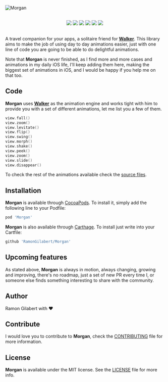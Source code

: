 ![Morgan](https://github.com/RamonGilabert/Morgan/blob/master/Resources/logo.png)

<div align = "center">
<br>
<a href="https://github.com/Carthage/Carthage" target="blank"><img src="https://img.shields.io/badge/Carthage-compatible-4BC51D.svg?style=flat" /></a>
<a href="http://cocoadocs.org/docsets/Walker" target="blank"><img src="https://img.shields.io/cocoapods/v/Walker.svg?style=flat" /></a>
<a href="http://cocoadocs.org/docsets/Walker" target="blank"><img src="https://img.shields.io/cocoapods/l/Walker.svg?style=flat" /></a>
<a href="http://cocoadocs.org/docsets/Walker" target="blank"><img src="https://img.shields.io/cocoapods/p/Walker.svg?style=flat" /></a>
<a href="http://cocoadocs.org/docsets/Walker" target="blank"><img src="https://img.shields.io/cocoapods/metrics/doc-percent/Walker.svg?style=flat" /></a>
<img src="https://img.shields.io/badge/%20in-swift%202.2-orange.svg" />
<br><br>
</div>

A travel companion for your apps, a solitaire friend for **[Walker](https://github.com/RamonGilabert/Walker)**. This library aims to make the job of using day to day animations easier, just with one line of code you are going to be able to do delightful animations.

Note that **Morgan** is never finished, as I find more and more cases and animations in my daily iOS life, I'll keep adding them here, making the biggest set of animations in iOS, and I would be happy if you help me on that too.

## Code

**Morgan** uses **[Walker](https://github.com/RamonGilabert/Walker)** as the animation engine and works tight with him to provide you with a set of different animations, let me list you a few of them.

```swift
view.fall()
view.zoom()
view.levitate()
view.flip()
view.swing()
view.morph()
view.shake()
view.peek()
view.zoom()
view.slide()
view.disappear()
```

To check the rest of the animations available check the [source files](https://github.com/RamonGilabert/Morgan/tree/master/Sources).

## Installation

**Morgan** is available through [CocoaPods](http://cocoapods.org). To install
it, simply add the following line to your Podfile:

```ruby
pod 'Morgan'
```

**Morgan** is also available through [Carthage](https://github.com/Carthage/Carthage). To install just write into your Cartfile:

```ruby
github 'RamonGilabert/Morgan'
```

## Upcoming features

As stated above, **Morgan** is always in motion, always changing, growing and improving, there's no roadmap, just a set of new PR every time I, or someone else finds something interesting to share with the community.

## Author

Ramon Gilabert with ♥️

## Contribute

I would love you to contribute to **Morgan**, check the [CONTRIBUTING](https://github.com/RamonGilabert/Morgan/blob/master/CONTRIBUTING.md) file for more information.

## License

**Morgan** is available under the MIT license. See the [LICENSE](https://github.com/RamonGilabert/Morgan/blob/master/LICENSE.md) file for more info.
